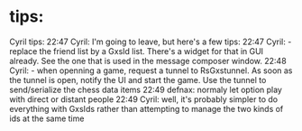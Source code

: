# tips:
Cyril tips:
22:47 Cyril: I'm going to leave, but here's a few tips:
22:47 Cyril: - replace the friend list by a GxsId list. There's a widget for that in GUI already. See the one that is used in the message composer window.
22:48 Cyril: - when openning a game, request a tunnel to RsGxstunnel. As soon as the tunnel is open, notify the UI and start the game. Use the tunnel to send/serialize the chess data items
22:49 defnax: normaly let option play with direct or distant people
22:49 Cyril: well, it's probably simpler to do everything with GxsIds rather than attempting to manage the two kinds of ids at the same time

